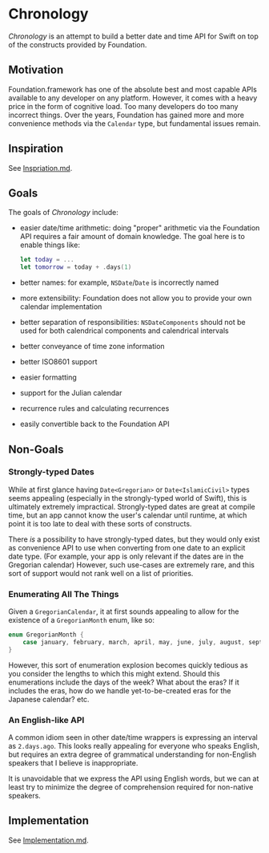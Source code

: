 # Chronology

*Chronology* is an attempt to build a better date and time API for Swift on top of the constructs provided by Foundation.

## Motivation

Foundation.framework has one of the absolute best and most capable APIs available to any developer on any platform. However, it comes with a heavy price in the form of cognitive load. Too many developers do too many incorrect things. Over the years, Foundation has gained more and more convenience methods via the `Calendar` type, but fundamental issues remain.

## Inspiration

See [Inspriation.md](Inspriation.md).

## Goals

The goals of *Chronology* include:

- easier date/time arithmetic: doing "proper" arithmetic via the Foundation API requires a fair amount of domain knowledge. The goal here is to enable things like:

  ```swift
  let today = ...
  let tomorrow = today + .days(1)
  ```
  
- better names: for example, `NSDate`/`Date` is incorrectly named
- more extensibility: Foundation does not allow you to provide your own calendar implementation
- better separation of responsibilities: `NSDateComponents` should not be used for both calendrical components and calendrical intervals
- better conveyance of time zone information
- better ISO8601 support
- easier formatting
- support for the Julian calendar
- recurrence rules and calculating recurrences
- easily convertible back to the Foundation API

## Non-Goals

### Strongly-typed Dates

While at first glance having `Date<Gregorian>` or `Date<IslamicCivil>` types seems appealing (especially in the strongly-typed world of Swift), this is ultimately extremely impractical. Strongly-typed dates are great at compile time, but an app cannot know the user's calendar until runtime, at which point it is too late to deal with these sorts of constructs.

There *is* a possibility to have strongly-typed dates, but they would only exist as convenience API to use when converting from one date to an explicit date type. (For example, your app is only relevant if the dates are in the Gregorian calendar) However, such use-cases are extremely rare, and this sort of support would not rank well on a list of priorities.

### Enumerating All The Things

Given a `GregorianCalendar`, it at first sounds appealing to allow for the existence of a `GregorianMonth` enum, like so:

```swift
enum GregorianMonth {
    case january, february, march, april, may, june, july, august, september, october, november, december
}
```

However, this sort of enumeration explosion becomes quickly tedious as you consider the lengths to which this might extend. Should this enumerations include the days of the week? What about the eras? If it includes the eras, how do we handle yet-to-be-created eras for the Japanese calendar? etc.

### An English-like API

A common idiom seen in other date/time wrappers is expressing an interval as `2.days.ago`. This looks really appealing for everyone who speaks English, but requires an extra degree of grammatical understanding for non-English speakers that I believe is inappropriate.

It is unavoidable that we express the API using English words, but we can at least try to minimize the degree of comprehension required for non-native speakers.

## Implementation

See [Implementation.md](Implementation.md).
